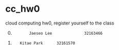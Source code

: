 # cc_hw0
cloud computing hw0, register yourself to the class


  0.            Jaeseo Lee              32163466
  1.		Kitae Park		32161570
